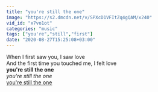 ```yaml
---
title: "you're still the one"
image: "https://s2.dmcdn.net/v/SPXcD1VFItZq4gQAM/x240"
vid_id: "x7vo1ot"
categories: "music"
tags: ["you're","still","first"]
date: "2020-08-27T15:25:08+03:00"
---
```

When I first saw you, I saw love  <br>And the first time you touched me, I felt love<br><b>you're still the one</b><br> <i>you're still the one</i><br> <u>you're still the one</u>

